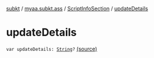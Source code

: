 [subkt](../../index.md) / [myaa.subkt.ass](../index.md) / [ScriptInfoSection](index.md) / [updateDetails](./update-details.md)

# updateDetails

`var updateDetails: `[`String`](https://kotlinlang.org/api/latest/jvm/stdlib/kotlin/-string/index.html)`?` [(source)](https://github.com/Myaamori/SubKt/blob/0.1.10/src/main/kotlin/myaa/subkt/ass/parser.kt#L710)